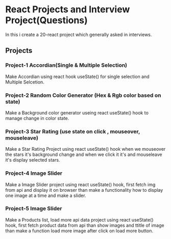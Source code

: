 # React Projects and Interview Project(Questions)

In this i create a 20-react project which generally asked in interviews.

## Projects

### Project-1 Accordian(Single & Multiple Selection)

Make Accordian using react hook useState() for single selection and Multiple Selcetion.

### Project-2 Random Color Generator (Hex & Rgb color based on state)

Make a Background color generator useing react useState() hook to manage change in color state.

### Project-3 Star Rating (use state on click , mouseover, mouseleave)

Make a Star Rating Project using react useState() hook when we mouseover the stars it's background change and when we click it it's and mouseleave it's display selected stars.

### Project-4 Image Slider

Make a Image Slider project using react useState() hook, first fetch img from api and display it on browser than make a functionality how to display one image at a time and make a slider.

### Project-5 Image Slider

Make a Products list, load more api data project using react useState() hook, first fetch product data from api than show images and ttitle of image than make a function load more image after click on load more button.
